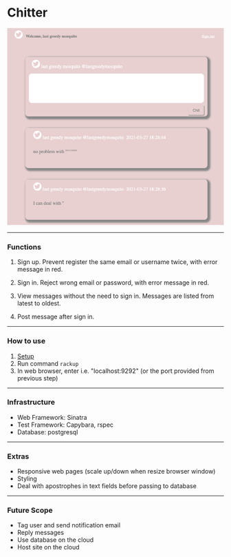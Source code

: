 # Chitter

![chitter](docs/chitter.png)

---------
### Functions

1. Sign up. Prevent register the same email or username twice, with error message in red.

2. Sign in. Reject wrong email or password, with error message in red.

3. View messages without the need to sign in. Messages are listed from latest to oldest.

4. Post message after sign in. 

---------
### How to use

1. [Setup](docs/setup.md)
2. Run command `rackup`
3. In web browser, enter i.e. "localhost:9292" (or the port provided from previous step)

---------
### Infrastructure

- Web Framework: Sinatra
- Test Framework: Capybara, rspec
- Database: postgresql

---------
### Extras

- Responsive web pages (scale up/down when resize browser window)
- Styling
- Deal with apostrophes in text fields before passing to database

---------
### Future Scope

- Tag user and send notification email
- Reply messages
- Use database on the cloud
- Host site on the cloud